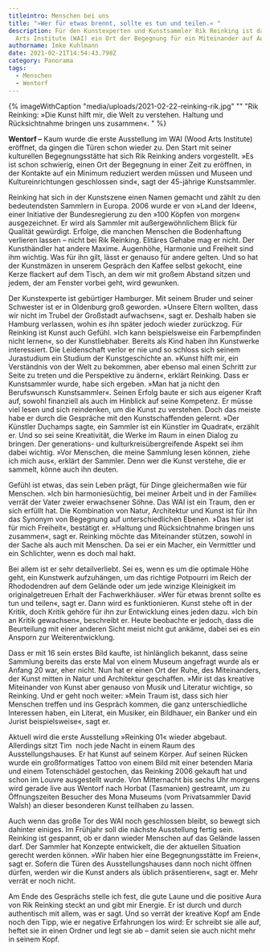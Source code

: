 ```yaml
---
titleintro: Menschen bei uns
title: "»Wer für etwas brennt, sollte es tun und teilen.« "
description: Für den Kunstexperten und Kunstsammler Rik Reinking ist das Wood
  Arts Institute (WAI) ein Ort der Begegnung für ein Miteinander auf Augenhöhe.
authorname: Imke Kuhlmann
date: 2021-02-21T14:54:43.798Z
category: Panorama
tags:
  - Menschen
  - Wentorf
---
```

{% imageWithCaption "media/uploads/2021-02-22-reinking-rik.jpg" "" "Rik Reinking: »Die Kunst hilft mir, die Welt zu verstehen. Haltung und Rücksichtnahme bringen uns zusammen«.   " %}



**Wentorf –** Kaum wurde die erste Ausstellung im WAI (Wood Arts Institute) eröffnet, da gingen die Türen schon wieder zu. Den Start mit seiner kulturellen Begegnungsstätte hat sich Rik Reinking anders vorgestellt. »Es ist schon schwierig, einen Ort der Begegnung in einer Zeit zu eröffnen, in der Kontakte auf ein Minimum reduziert werden müssen und Museen und Kultureinrichtungen geschlossen sind«, sagt der 45-jährige Kunstsammler.

Reinking hat sich in der Kunstszene einen Namen gemacht und zählt zu den bedeutendsten Sammlern in Europa. 2006 wurde er von »Land der Ideen«, einer Initiative der Bundesregierung zu den »100 Köpfen von morgen« ausgezeichnet. Er wird als Sammler mit außergewöhnlichem Blick für Qualität gewürdigt. Erfolge, die manchen Menschen die Bodenhaftung verlieren lassen – nicht bei Rik Reinking. Elitäres Gehabe mag er nicht. Der Kunsthändler hat andere Maxime. Augenhöhe, Harmonie und Freiheit sind ihm wichtig. Was für ihn gilt, lässt er genauso für andere gelten. Und so hat der Kunstmäzen in unserem Gespräch den Kaffee selbst gekocht, eine Kerze flackert auf dem Tisch, an dem wir mit großem Abstand sitzen und jedem, der am Fenster vorbei geht, wird gewunken. 

Der Kunstexperte ist gebürtiger Hamburger. Mit seinem Bruder und seiner Schwester ist er in Oldenburg groß geworden. »Unsere Eltern wollten, dass wir nicht im Trubel der Großstadt aufwachsen«, sagt er. Deshalb haben sie Hamburg verlassen, wohin es ihn später jedoch wieder zurückzog. Für Reinking ist Kunst auch Gefühl. »Ich kann beispielsweise ein Farbempfinden nicht lernen«, so der Kunstliebhaber. Bereits als Kind haben ihn Kunstwerke interessiert. Die Leidenschaft verlor er nie und so schloss sich seinem Jurastudium ein Studium der Kunstgeschichte an. »Kunst hilft mir, ein Verständnis von der Welt zu bekommen, aber ebenso mal einen Schritt zur Seite zu treten und die Perspektive zu ändern«, erklärt Reinking. Dass er Kunstsammler wurde, habe sich ergeben. »Man hat ja nicht den Berufswunsch Kunstsammler«. Seinen Erfolg baute er sich aus eigener Kraft auf, sowohl finanziell als auch im Hinblick auf seine Kompetenz. Er müsse viel lesen und sich reindenken, um die Kunst zu verstehen. Doch das meiste habe er durch die Gespräche mit den Kunstschaffenden gelernt. »Der Künstler Duchamps sagte, ein Sammler ist ein Künstler im Quadrat«, erzählt er. Und so sei seine Kreativität, die Werke im Raum in einen Dialog zu bringen. Der generations- und kulturkreisübergreifende Aspekt sei ihm dabei wichtig. »Vor Menschen, die meine Sammlung lesen können, ziehe ich mich aus«, erklärt der Sammler. Denn wer die Kunst verstehe, die er sammelt, könne auch ihn deuten.

Gefühl ist etwas, das sein Leben prägt, für Dinge gleichermaßen wie für Menschen. »Ich bin harmoniesüchtig, bei meiner Arbeit und in der Familie« verrät der Vater zweier erwachsener Söhne. Das WAI ist ein Traum, den er sich erfüllt hat. Die Kombination von Natur, Architektur und Kunst ist für ihn das Synonym von Begegnung auf unterschiedlichen Ebenen. »Das hier ist für mich Freiheit«, bestätigt er. »Haltung und Rücksichtnahme bringen uns zusammen«, sagt er. Reinking möchte das Miteinander stützen, sowohl in der Sache als auch mit Menschen. Da sei er ein Macher, ein Vermittler und ein Schlichter, wenn es doch mal hakt. 

Bei allem ist er sehr detailverliebt. Sei es, wenn es um die optimale Höhe geht, ein Kunstwerk aufzuhängen, um das richtige Potpourri im Reich der Rhododendren auf dem Gelände oder um jede winzige Kleinigkeit im originalgetreuen Erhalt der Fachwerkhäuser. »Wer für etwas brennt sollte es tun und teilen«, sagt er. Dann wird es funktionieren. Kunst stehe oft in der Kritik, doch Kritik gehöre für ihn zur Entwicklung eines jeden dazu. »Ich bin an Kritik gewachsen«, beschreibt er. Heute beobachte er jedoch, dass die Beurteilung mit einer anderen Sicht meist nicht gut ankäme, dabei sei es ein Ansporn zur Weiterentwicklung. 

Dass er mit 16 sein erstes Bild kaufte, ist hinlänglich bekannt, dass seine Sammlung bereits das erste Mal von einem Museum angefragt wurde als er Anfang 20 war, eher nicht. Nun hat er einen Ort der Ruhe, des Miteinanders, der Kunst mitten in Natur und Architektur geschaffen. »Mir ist das kreative Miteinander von Kunst aber genauso von Musik und Literatur wichtig«, so Reinking. Und er geht noch weiter: »Mein Traum ist, dass sich hier Menschen treffen und ins Gespräch kommen, die ganz unterschiedliche Interessen haben, ein Literat, ein Musiker, ein Bildhauer, ein Banker und ein Jurist beispielsweise«, sagt er. 

Aktuell wird die erste Ausstellung »Reinking 01« wieder abgebaut. Allerdings sitzt Tim  noch jede Nacht in einem Raum des Ausstellungshauses. Er hat Kunst auf seinem Körper. Auf seinen Rücken wurde ein großformatiges Tattoo von einem Bild mit einer betenden Maria und einem Totenschädel gestochen, das Reinking 2006 gekauft hat und schon im Louvre ausgestellt wurde. Von Mitternacht bis sechs Uhr morgens wird gerade live aus Wentorf nach Horbat (Tasmanien) gestreamt, um zu Öffnungszeiten Besucher des Mona Museums (vom Privatsammler David Walsh) an dieser besonderen Kunst teilhaben zu lassen.

Auch wenn das große Tor des WAI noch geschlossen bleibt, so bewegt sich dahinter einiges. Im Frühjahr soll die nächste Ausstellung fertig sein. Reinking ist gespannt, ob er dann wieder Menschen auf das Gelände lassen darf. Der Sammler hat Konzepte entwickelt, die der aktuellen Situation gerecht werden können. »Wir haben hier eine Begegnungsstätte im Freien«, sagt er. Sofern die Türen des Ausstellungshauses dann noch nicht öffnen dürfen, werden wir die Kunst anders als üblich präsentieren«, sagt er. Mehr verrät er noch nicht.

Am Ende des Gesprächs stelle ich fest, die gute Laune und die positive Aura von Rik Reinking steckt an und gibt mir Energie. Er ist durch und durch authentisch mit allem, was er sagt. Und so verrät der kreative Kopf am Ende noch den Tipp, wie er negative Erfahrungen los wird: Er schreibt sie alle auf, heftet sie in einen Ordner und legt sie ab – damit seien sie auch nicht mehr in seinem Kopf.